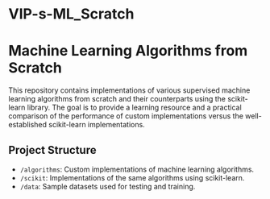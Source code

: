 # VIP-s-ML_Scratch

# Machine Learning Algorithms from Scratch

This repository contains implementations of various supervised machine learning algorithms from scratch and their counterparts using the scikit-learn library. The goal is to provide a learning resource and a practical comparison of the performance of custom implementations versus the well-established scikit-learn implementations.

## Project Structure

- `/algorithms`: Custom implementations of machine learning algorithms.
- `/scikit`: Implementations of the same algorithms using scikit-learn.
- `/data`: Sample datasets used for testing and training.

